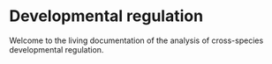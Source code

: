 # Developmental regulation

Welcome to the living documentation of the analysis of cross-species developmental regulation.
